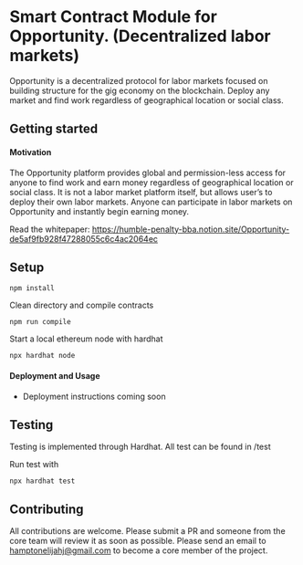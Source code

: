 # Smart Contract Module for Opportunity.  (Decentralized labor markets)
Opportunity is a decentralized protocol for labor markets focused on building structure for the gig economy on the blockchain.  Deploy any market and find work regardless of geographical location or social class.

## Getting started ##
#### Motivation ####
The Opportunity platform provides global and permission-less access for anyone to find work and earn money regardless of geographical location or social class.  It is not a labor market platform itself, but allows user’s to deploy their own labor markets.  Anyone can participate in labor markets on Opportunity and instantly begin earning money.

Read the whitepaper: https://humble-penalty-bba.notion.site/Opportunity-de5af9fb928f47288055c6c4ac2064ec

## Setup ##
```shell
npm install
```

Clean directory and compile contracts
```shell
npm run compile
```

Start a local ethereum node with hardhat
```shell
npx hardhat node
```

#### Deployment and Usage ####
- Deployment instructions coming soon

## Testing ##
Testing is implemented through Hardhat.  All test can be found in /test

Run test with

```shell
npx hardhat test
```

## Contributing ##
All contributions are welcome.  Please submit a PR and someone from the core team will review it as soon as possible.  Please send an email to hamptonelijahj@gmail.com to become a core member of the project.
